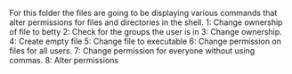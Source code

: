 For this folder the files are going to be displaying various commands that alter permissions for files and directories in the shell.
1: Change ownership of file to betty
2: Check for the groups the user is in
3: Change ownership.
4: Create empty file
5: Change file to executable
6: Change permission on files for all users.
7: Change permission for everyone without using commas.
8: Alter permissions
